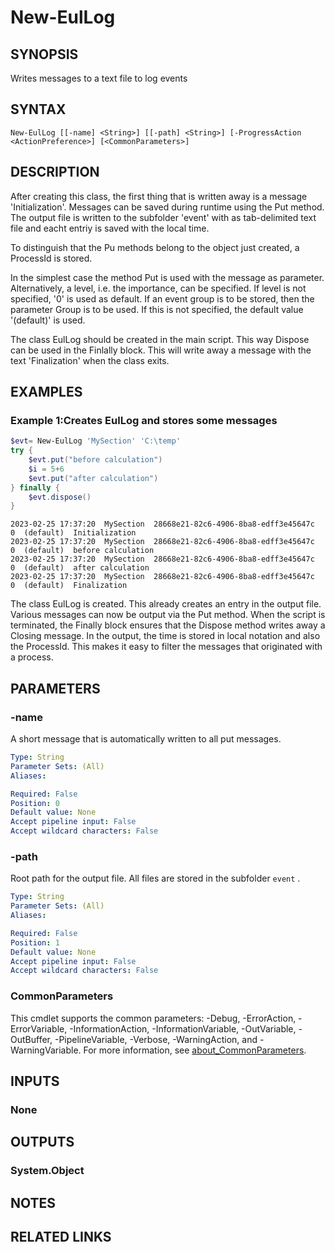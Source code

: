 ﻿---
external help file: EulandaConnect-help.xml
Module Name: EulandaConnect
online version: https://github.com/Eulanda/EulandaConnect/blob/master/docs/New-EulLog.md
schema: 2.0.0
lastMod: 2024-03-19T06:27:25
---

# New-EulLog

## SYNOPSIS
Writes messages to a text file to log events

## SYNTAX

```
New-EulLog [[-name] <String>] [[-path] <String>] [-ProgressAction <ActionPreference>] [<CommonParameters>]
```

## DESCRIPTION
After creating this class, the first thing that is written away is a message 'Initialization'. Messages can be saved during runtime using the Put method. The output file is written to the subfolder 'event' with as tab-delimited text file and eacht entriy is saved with the local time. 

To distinguish that the Pu methods belong to the object just created, a ProcessId is stored. 

In the simplest case the method Put is used with the message as parameter. Alternatively, a level, i.e. the importance, can be specified. If level is not specified, '0' is used as default. If an event group is to be stored, then the parameter Group is to be used. If this is not specified, the default value '(default)' is used.

The class EulLog should be created in the main script. This way Dispose can be used in the Finlally block. This will write away a message with the text 'Finalization' when the class exits.

## EXAMPLES

### Example 1:Creates EulLog and stores some messages
```powershell
$evt= New-EulLog 'MySection' 'C:\temp'
try {
	$evt.put("before calculation")
	$i = 5+6
	$evt.put("after calculation")
} finally {
	$evt.dispose()
}
```

```
2023-02-25 17:37:20  MySection  28668e21-82c6-4906-8ba8-edff3e45647c  0  (default)  Initialization
2023-02-25 17:37:20  MySection  28668e21-82c6-4906-8ba8-edff3e45647c  0  (default)  before calculation
2023-02-25 17:37:20  MySection  28668e21-82c6-4906-8ba8-edff3e45647c  0  (default)  after calculation 
2023-02-25 17:37:20  MySection  28668e21-82c6-4906-8ba8-edff3e45647c  0  (default)  Finalization
```

The class EulLog is created. This already creates an entry in the output file. Various messages can now be output via the Put method. When the script is terminated, the Finally block ensures that the Dispose method writes away a Closing message. In the output, the time is stored in local notation and also the ProcessId. This makes it easy to filter the messages that originated with a process.

## PARAMETERS

### -name
A short message that is automatically written to all put messages.

```yaml
Type: String
Parameter Sets: (All)
Aliases:

Required: False
Position: 0
Default value: None
Accept pipeline input: False
Accept wildcard characters: False
```

### -path
Root path for the output file. All files are stored in the subfolder `event` .

```yaml
Type: String
Parameter Sets: (All)
Aliases:

Required: False
Position: 1
Default value: None
Accept pipeline input: False
Accept wildcard characters: False
```


### CommonParameters
This cmdlet supports the common parameters: -Debug, -ErrorAction, -ErrorVariable, -InformationAction, -InformationVariable, -OutVariable, -OutBuffer, -PipelineVariable, -Verbose, -WarningAction, and -WarningVariable. For more information, see [about_CommonParameters](http://go.microsoft.com/fwlink/?LinkID=113216).

## INPUTS

### None

## OUTPUTS

### System.Object
## NOTES

## RELATED LINKS


